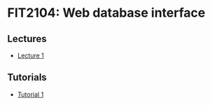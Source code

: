 # FIT2104: Web database interface

## Lectures

- [Lecture 1](/lectures/lecture-01.md)

## Tutorials

- [Tutorial 1](/tutorials/tutorial-01)

